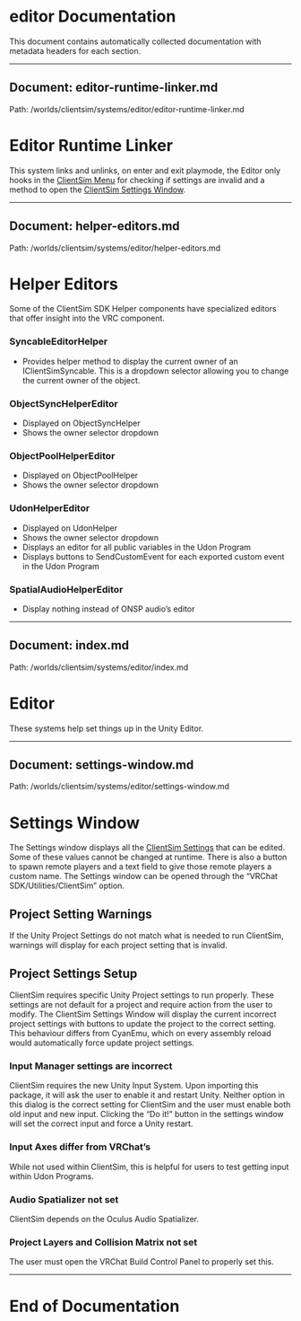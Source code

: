 # editor Documentation

This document contains automatically collected documentation with metadata headers for each section.



---

## Document: editor-runtime-linker.md

Path: /worlds/clientsim/systems/editor/editor-runtime-linker.md
# Editor Runtime Linker

This system links and unlinks, on enter and exit playmode, the Editor only hooks in the [ClientSim Menu](../runtime/menu.md) for checking if settings are invalid and a method to open the [ClientSim Settings Window](settings-window.md).

---

## Document: helper-editors.md

Path: /worlds/clientsim/systems/editor/helper-editors.md
# Helper Editors

Some of the ClientSim SDK Helper components have specialized editors that offer insight into the VRC component.

### SyncableEditorHelper
* Provides helper method to display the current owner of an IClientSimSyncable. This is a dropdown selector allowing you to change the current owner of the object.

### ObjectSyncHelperEditor
* Displayed on ObjectSyncHelper
* Shows the owner selector dropdown

### ObjectPoolHelperEditor
* Displayed on ObjectPoolHelper
* Shows the owner selector dropdown

### UdonHelperEditor
* Displayed on UdonHelper
* Shows the owner selector dropdown
* Displays an editor for all public variables in the Udon Program
* Displays buttons to SendCustomEvent for each exported custom event in the Udon Program

### SpatialAudioHelperEditor
* Display nothing instead of ONSP audio’s editor


---

## Document: index.md

Path: /worlds/clientsim/systems/editor/index.md
# Editor

These systems help set things up in the Unity Editor.

---

## Document: settings-window.md

Path: /worlds/clientsim/systems/editor/settings-window.md
# Settings Window

The Settings window displays all the [ClientSim Settings](../runtime/settings.md) that can be edited. Some of these values cannot be changed at runtime. There is also a button to spawn remote players and a text field to give those remote players a custom name.
The Settings window can be opened through the “VRChat SDK/Utilities/ClientSim” option.

## Project Setting Warnings

If the Unity Project Settings do not match what is needed to run ClientSim, warnings will display for each project setting that is invalid. 

## Project Settings Setup

ClientSim requires specific Unity Project settings to run properly. These settings are not default for a project and require action from the user to modify. The ClientSim Settings Window will display the current incorrect project settings with buttons to update the project to the correct setting. This behaviour differs from CyanEmu, which on every assembly reload would automatically force update project settings.

### Input Manager settings are incorrect
ClientSim requires the new Unity Input System. Upon importing this package, it will ask the user to enable it and restart Unity. Neither option in this dialog is the correct setting for ClientSim and the user must enable both old input and new input. Clicking the “Do it!” button in the settings window will set the correct input and force a Unity restart.

### Input Axes differ from VRChat’s
While not used within ClientSim, this is helpful for users to test getting input within Udon Programs.

### Audio Spatializer not set
ClientSim depends on the Oculus Audio Spatializer.

### Project Layers and Collision Matrix not set
The user must open the VRChat Build Control Panel to properly set this.

---

# End of Documentation
